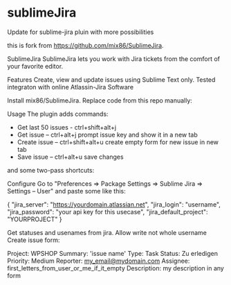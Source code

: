 # sublimeJira
Update for sublime-jira pluin with more possibilities

this is fork from https://github.com/mix86/SublimeJira.

SublimeJira
SublimeJira lets you work with Jira tickets from the comfort of your favorite editor.

Features
Create, view and update issues using Sublime Text only.
Tested integraton with online Atlassin-Jira Software

Install mix86/SublimeJira.
Replace code from this repo manually:

Usage
The plugin adds commands:

- Get last 50 issues - ctrl+shift+alt+j
- Get issue – ctrl+alt+j prompt issue key and show it in a new tab
- Create issue –  ctrl+shift+alt+u create empty form for new issue in new tab
- Save issue – ctrl+alt+u save changes

and some two-pass shortcuts:

Configure
Go to "Preferences => Package Settings => Sublime Jira => Settings – User" and paste some like this:

{
  "jira_server": "https://yourdomain.atlassian.net",
  "jira_login": "username",
  "jira_password": "your api key for this usecase",
  "jira_default_project": "YOURPROJECT"
}

Get statuses and usenames from jira. Allow write not whole username
Create issue form:

Project: WPSHOP
Summary: 'issue name'
Type: Task
Status: Zu erledigen
Priority: Medium
Reporter: my_email@mydomain.com
Assignee: first_letters_from_user_or_me_if_it_empty
Description: 
my description in any form
